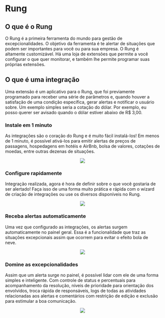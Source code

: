 # Rung

## O que é o Rung

O Rung é a primeira ferramenta do mundo para gestão de excepcionalidades.
O objetivo da ferramenta é te alertar de situações que podem ser importantes
para você ou para sua empresa. O Rung é altamente customizável. Há uma loja
de extensões que permite a você configurar o que quer monitorar, e também lhe
permite programar suas próprias extensões.

## O que é uma integração

Uma extensão é um aplicativo para o Rung, que foi previamente programado
para receber uma série de parâmetros e, quando houver a satisfação de
uma condição específica, gerar alertas e notificar o usuário sobre. Um exemplo
simples seria a cotação do dólar. Por exemplo, eu posso querer ser avisado
quando o dólar estiver abaixo de R$ 3,00.

### Instale em 1 minuto

As integrações são o coração do Rung e é muito fácil instalá-los! Em menos de 1 minuto, é possível ativá-los para emitir alertas de preços de passagens, hospedagens em hotéis e AirBnb, bolsa de valores, cotações de moedas, entre outras dezenas de situações.

<p align="center"> 
<img src="https://www.rung.com.br/imgs/como-funciona-1-pt-br.jpg">
</p>

### Configure rapidamente
Integração realizada, agora é hora de definir sobre o que você gostaria de ser alertado! Faça isso de uma forma muito prática e rápida com o wizard de criação de integrações ou use os diversos disponíveis no Rung.

<p align="center"> 
<img src="https://www.rung.com.br/imgs/como-funciona-2-pt-br.jpg">
</p>

### Receba alertas automaticamente
Uma vez que configurado as integrações, os alertas surgem automaticamente no painel geral. Essa é a funcionalidade que traz as situações excepcionais assim que ocorrem para evitar o efeito bola de neve.

<p align="center"> 
<img src="https://www.rung.com.br/imgs/como-funciona-3-pt-br.jpg">
</p>

### Domine as excepcionalidades
Assim que um alerta surge no painel, é possível lidar com ele de uma forma simples e inteligente. Com controle de status e percentuais para acompanhamento da resolução, níveis de prioridade para orientação dos envolvidos, troca rápida de responsáveis, logs de todas as atividades relacionadas aos alertas e comentários com restrição de edição e exclusão para estimular a boa comunicação.
<p align="center"> 
<img src="https://www.rung.com.br/imgs/como-funciona-4-pt-br.jpg">
</p>
